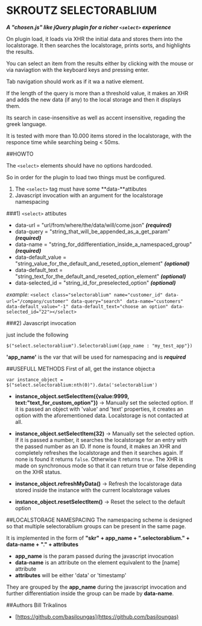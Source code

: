 SKROUTZ SELECTORABLIUM
====================

***A "chosen.js" like jQuery plugin for a richer `<select>` experience***

On plugin load, it loads via XHR the initial data and stores them into the localstorage.
It then searches the localstorage, prints sorts, and highlights the results.

You can select an item from the results either by clicking with the mouse or via naviagtion with the keyboard keys and pressing enter. 

Tab navigation should work as if it wa a native element.

If the length of the query is more than a threshold value, it makes an XHR and adds the new data (if any) to the local storage and then it displays them.

Its search in case-insensitive as well as accent insensitive, regading the greek language.

It is tested with more than 10.000 items stored in the localstorage, with the responce time while searching being < 50ms.

##HOWTO

The `<select>` elements should have no options hardcoded.

So in order for the plugin to load two things must be configured.

1. The `<select>` tag must have some **data-**attibutes
2. Javascript invocation with an argument for the localstorage namespacing

###1) `<select>` attibutes

* data-url = "url/from/where/the/data/will/come.json" ***(required)***
* data-query = "string_that_will_be_appended_as_a_get_param" ***(required)***
* data-name = "string_for_ddifferentiation_inside_a_namespaced_group" ***(required)***
* data-default_value = "string_value_for_the_default_and_reseted_option_element" ***(optional)***
* data-default_text = "string_text_for_the_default_and_reseted_option_element" ***(optional)***
* data-selected_id = "string_id_for_preselected_option" ***(optional)***

*example:* `<select class="selectorablium" name="customer_id" data-url="/company/customer" data-query="search" `
`data-name="customers" data-default_value="-1" data-default_text="choose an option" data-selected_id="22"></select>`

###2) Javascript invocation

just include the following

`$("select.selectorablium").Selectorablium({app_name : "my_test_app"})`

**'app_name'** is the var that will be used for namespacing and is ***required***

##USEFULL METHODS
First of all, get the instance object:a 

`var instance_object = $("select.selectorablium:nth(0)").data('selectorablium')`

* **instance_object.setSelectItem({value:9999, text:"text_for_custom_option"})** -> Manually set the selected option. If it is passed an object with 'value' and 'text' properties, it creates an option with the aforementioned data. Localstorage is not contacted at all.
* **instance_object.setSelectItem(32)** -> Manually set the selected option. If it is passed a number, it searches the localstorage for an entry with the passed number as an ID. If none is found, it makes an XHR and completely refreshes the localstorage and then it searches again. If none is found it returns `false`. Otherwise it returns `true`. The XHR is made on synchronous mode so that it can return true or false depending on the XHR status.


* **instance_object.refreshMyData()** -> Refresh the localstorage data stored inside the instance with the current localstorage values
* **instance_object.resetSelectItem()** -> Reset the select to the default option



##LOCALSTORAGE NAMESPACING
The namespacing scheme is designed so that multiple selectorablium groups can be present in the same page.

It is implemented in the form of 
**"skr" + app_name + ".selectorablium." + data-name + "." + attributes**

* **app_name** is the param passed during the javascript invocation
* **data-name** is an attribute on the element equivalent to the [name] attribute
* **attributes** will be either 'data' or 'timestamp'

They are grouped by the **app_name** during the javascript invocation and further differentiation inside the group can be made by **data-name**.

##Authors
Bill Trikalinos

* [https://github.com/basiloungas](https://github.com/basiloungas)